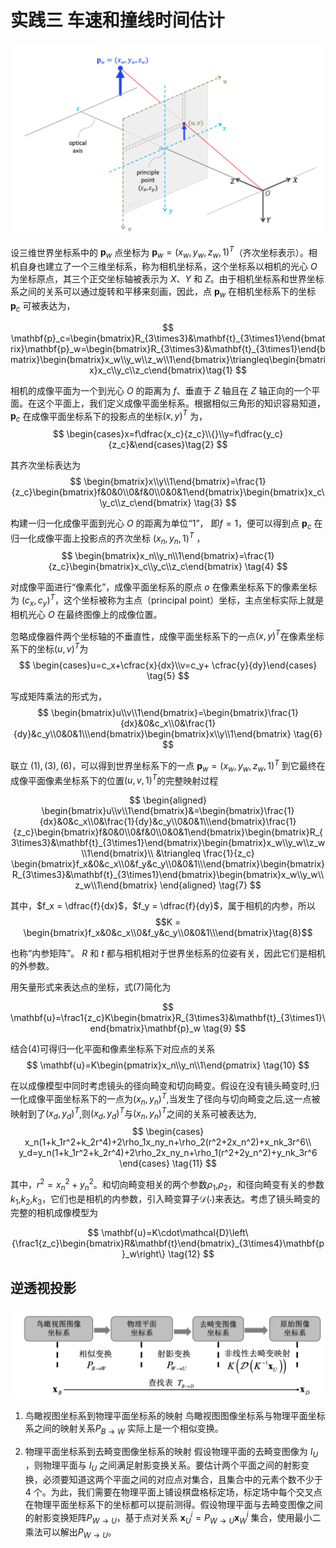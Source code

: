 # 实践三 车速和撞线时间估计

<!-- ## 标准参照物
依照国标 [《城镇化地区公路工程技术标准》（JTG 2112—2021）](https://xxgk.mot.gov.cn/2020/jigou/glj/202112/P020220106356485472287.pdf)，该路段车道宽度为3.25m

![](车道宽度标准.png)


https://arxiv.org/abs/2101.06159


厂商: Huawei
模型: Honor X10
手机重量: 191g
手机尺寸: 163.7 x 76.5 x 8.8mm
操作系统版本: Android 10.0 (Q)
主屏尺寸: 6.63英寸
主屏分辨率: 2400x1080
RAM 容量: 6GB
ROM 容量: 64GB
摄像头: 40Mp Sony IMX600
40 MP, f/1.8, 26 mm ( 广角 ), 1/1.7" 传感器尺寸
Resolution  7296 x 5472, 39.92 Mega-pixels
Matrix size  7.3 mm x 5.47 mm, Diagonal: 0.46 inch
Pixel size  1 μm -->


![](img/针孔相机模型.png)

设三维世界坐标系中的 $\mathbf{p}_w$ 点坐标为 $\mathbf{p}_w = (x_w,y_w,z_w,1)^T$（齐次坐标表示）。相机自身也建立了一个三维坐标系，称为相机坐标系，这个坐标系以相机的光心 $O$ 为坐标原点，其三个正交坐标轴被表示为 $X$、$Y$ 和 $Z$。由于相机坐标系和世界坐标系之间的关系可以通过旋转和平移来刻画，因此，点 $\mathbf{p}_w$ 在相机坐标系下的坐标 $\mathbf{p}_c$ 可被表达为，


$$
\mathbf{p}_c=\begin{bmatrix}R_{3\times3}&\mathbf{t}_{3\times1}\end{bmatrix}\mathbf{p}_w=\begin{bmatrix}R_{3\times3}&\mathbf{t}_{3\times1}\end{bmatrix}\begin{bmatrix}x_w\\y_w\\z_w\\1\end{bmatrix}\triangleq\begin{bmatrix}x_c\\y_c\\z_c\end{bmatrix}\tag{1}
$$

相机的成像平面为一个到光心 $O$ 的距离为 $f$、垂直于 $Z$ 轴且在 $Z$ 轴正向的一个平面。在这个平面上，我们定义成像平面坐标系。根据相似三角形的知识容易知道，$\mathbf{p}_c$ 在成像平面坐标系下的投影点的坐标$(x, y)^T$ 为，
$$
\begin{cases}x=f\dfrac{x_c}{z_c}\\{}\\y=f\dfrac{y_c}{z_c}&\end{cases}\tag{2}
$$

其齐次坐标表达为
$$
\begin{bmatrix}x\\y\\1\end{bmatrix}=\frac{1}{z_c}\begin{bmatrix}f&0&0\\0&f&0\\0&0&1\end{bmatrix}\begin{bmatrix}x_c\\y_c\\z_c\end{bmatrix} \tag{3}
$$

构建一归一化成像平面到光心 $O$ 的距离为单位“1”，
即$f=1$，便可以得到点 $\mathbf{p}_c$ 在归一化成像平面上投影点的齐次坐标 $(x_n , y_n , 1)^T$ ，
$$
\begin{bmatrix}x_n\\y_n\\1\end{bmatrix}=\frac{1}{z_c}\begin{bmatrix}x_c\\y_c\\z_c\end{bmatrix} \tag{4}
$$

对成像平面进行“像素化”，成像平面坐标系的原点 $o$ 在像素坐标系下的像素坐标为 $(c_x, c_y)^T$，这个坐标被称为主点（principal point）坐标，主点坐标实际上就是相机光心 $O$ 在最终图像上的成像位置。

忽略成像器件两个坐标轴的不垂直性，成像平面坐标系下的一点$(x, y)^T$在像素坐标系下的坐标$(u,v)^T$为
$$
\begin{cases}u=c_x+\cfrac{x}{dx}\\v=c_y+ \cfrac{y}{dy}\end{cases} \tag{5}
$$

写成矩阵乘法的形式为，
$$
\begin{bmatrix}u\\v\\1\end{bmatrix}=\begin{bmatrix}\frac{1}{dx}&0&c_x\\0&\frac{1}{dy}&c_y\\0&0&1\\\end{bmatrix}\begin{bmatrix}x\\y\\1\end{bmatrix} \tag{6}
$$

联立 $(1),(3),(6)$，可以得到世界坐标系下的一点 $\mathbf{p}_w = (x_w,y_w,z_w,1)^T$ 到它最终在成像平面像素坐标系下的位置$(u,v,1)^T$的完整映射过程


$$
\begin{aligned}
\begin{bmatrix}u\\v\\1\end{bmatrix}&=\begin{bmatrix}\frac{1}{dx}&0&c_x\\0&\frac{1}{dy}&c_y\\0&0&1\\\end{bmatrix}\frac{1}{z_c}\begin{bmatrix}f&0&0\\0&f&0\\0&0&1\end{bmatrix}\begin{bmatrix}R_{3\times3}&\mathbf{t}_{3\times1}\end{bmatrix}\begin{bmatrix}x_w\\y_w\\z_w\\1\end{bmatrix}\\
&\triangleq \frac{1}{z_c} \begin{bmatrix}f_x&0&c_x\\0&f_y&c_y\\0&0&1\\\end{bmatrix}\begin{bmatrix}R_{3\times3}&\mathbf{t}_{3\times1}\end{bmatrix}\begin{bmatrix}x_w\\y_w\\z_w\\1\end{bmatrix} 
\end{aligned} \tag{7}
$$

其中，$f_x = \dfrac{f}{dx}$，$f_y = \dfrac{f}{dy}$，属于相机的内参，所以 
$$K = \begin{bmatrix}f_x&0&c_x\\0&f_y&c_y\\0&0&1\\\end{bmatrix}\tag{8}$$ 

也称“内参矩阵”。 $R$ 和 $t$ 都与相机相对于世界坐标系的位姿有关，因此它们是相机的外参数。

用矢量形式来表达点的坐标，式$(7)$简化为

$$
\mathbf{u}=\frac1{z_c}K\begin{bmatrix}R_{3\times3}&\mathbf{t}_{3\times1}\end{bmatrix}\mathbf{p}_w \tag{9}
$$

结合$(4)$可得归一化平面和像素坐标系下对应点的关系
$$
\mathbf{u}=K\begin{pmatrix}x_n\\y_n\\1\end{pmatrix} \tag{10}
$$

在以成像模型中同时考虑镜头的径向畸变和切向畸变。假设在没有镜头畸变时,归一化成像平面坐标系下的一点为$(x_n,y_n)^T$,当发生了径向与切向畸变之后,这一点被映射到了$(x_d,y_d)^T$,则$(x_d,y_d)^T$与$(x_n,y_n)^T$之间的关系可被表达为,
$$
\begin{cases}
x_n(1+k_1r^2+k_2r^4)+2\rho_1x_ny_n+\rho_2(r^2+2x_n^2)+x_nk_3r^6\\
y_d=y_n(1+k_1r^2+k_2r^4)+2\rho_2x_ny_n+\rho_1(r^2+2y_n^2)+y_nk_3r^6
\end{cases} \tag{11}
$$

其中，$r^2 = x_n^2 + y_n^2$。和切向畸变相关的两个参数$\rho_1$,$\rho_2$，和径向畸变有关的参数$k_1$,$k_2$,$k_3$，它们也是相机的内参数，引入畸变算子$\mathcal{D}(\cdot)$来表达。考虑了镜头畸变的完整的相机成像模型为

$$
\mathbf{u}=K\cdot\mathcal{D}\left\{\frac1{z_c}\begin{bmatrix}R&\mathbf{t}\end{bmatrix}_{3\times4}\mathbf{p}_w\right\} \tag{12}
$$

## 逆透视投影
![](img/鸟瞰视图坐标系下的一点xB与原始图像坐标系下对应点xD之间的映射关系.png)

1. 鸟瞰视图坐标系到物理平面坐标系的映射
鸟瞰视图图像坐标系与物理平面坐标系之间的映射关系$P_{B\rightarrow W}$ 实际上是一个相似变换。

2. 物理平面坐标系到去畸变图像坐标系的映射
假设物理平面的去畸变图像为 $I_U$ ，则物理平面与 $I_U$ 之间满足射影变换关系。要估计两个平面之间的射影变换，必须要知道这两个平面之间的对应点对集合，且集合中的元素个数不少于 4 个。为此，我们需要在物理平面上铺设棋盘格标定场，标定场中每个交叉点在物理平面坐标系下的坐标都可以提前测得。假设物理平面与去畸变图像之间的射影变换矩阵$P_{W\rightarrow U}$，基于点对关系 $\mathbf{x}_U^i = P_{W\rightarrow U} \mathbf{x}_W^i$ 集合，使用最小二乘法可以解出$P_{W\rightarrow U}$。